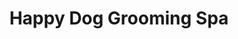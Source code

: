 ---
title: "Happy Dog Grooming Spa"
url: /des-plaines/happy-dog-grooming-spa/
shop: pet grooming
---